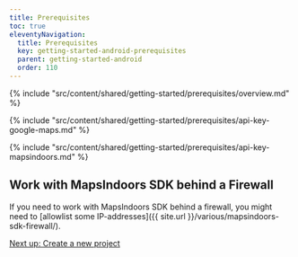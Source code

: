 ```yaml
---
title: Prerequisites
toc: true
eleventyNavigation:
  title: Prerequisites
  key: getting-started-android-prerequisites
  parent: getting-started-android
  order: 110
---
```


<!-- Overview -->
{% include "src/content/shared/getting-started/prerequisites/overview.md" %}

<!-- Google Maps API key -->
{% include "src/content/shared/getting-started/prerequisites/api-key-google-maps.md" %}

<!-- MapsIndoors API key -->
{% include "src/content/shared/getting-started/prerequisites/api-key-mapsindoors.md" %}

## Work with MapsIndoors SDK behind a Firewall

If you need to work with MapsIndoors SDK behind a firewall, you might need to [allowlist some IP-addresses]({{ site.url }}/various/mapsindoors-sdk-firewall/).

<p class="next-article"><a class="mi-button mi-button--outline" href="{{ site.url }}/getting-started/android/new-project/">Next up: Create a new project</a>
